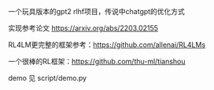 一个玩具版本的gpt2 rlhf项目，传说中chatgpt的优化方式

实现参考论文 https://arxiv.org/abs/2203.02155

RL4LM更完整的框架参考：https://github.com/allenai/RL4LMs

一个很棒的RL框架：https://github.com/thu-ml/tianshou

demo 见 script/demo.py

